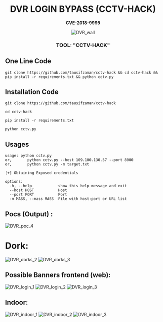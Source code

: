 <div align=center>
	
# DVR LOGIN BYPASS (CCTV-HACK)
<strong>  
 CVE-2018-9995
</strong>

![DVR_wall](screenshot/videowall.jpg) 

### TOOL: "CCTV-HACK"
</div>

## One Line Code 
```
git clone https://github.com/tausifzaman/cctv-hack && cd cctv-hack && pip install -r requirements.txt && python cctv.py
```
## Installation Code
```
git clone https://github.com/tausifzaman/cctv-hack
 ```

 ```
cd cctv-hack
 ```
```
pip install -r requirements.txt
 ```

```
python cctv.py
 ```


## Usages 

	usage: python cctv.py
    or,       python cctv.py --host 109.100.130.57 --port 8000
    or,       python cctv.py -m target.txt

	[+] Obtaining Exposed credentials

    options:
      -h, --help            show this help message and exit
      --host HOST           Host
      --port PORT           Port
      -m MASS, --mass MASS  File with host:port or URL list


## Pocs (Output) :
![DVR_poc_4](screenshot/output.jpg)
# Dork:

![DVR_dorks_2](screenshot/d1.jpg)
![DVR_dorks_3](screenshot/d2.png)

## Possible Banners frontend (web):
![DVR_login_1](screenshot/login1.jpg)
![DVR_login_2](screenshot/login2.jpg)
![DVR_login_3](screenshot/login3.jpg)

## Indoor:
![DVR_indoor_1](screenshot/in.jpg)
![DVR_indoor_2](screenshot/in1.jpg)
![DVR_indoor_3](screenshot/in2.jpg)
